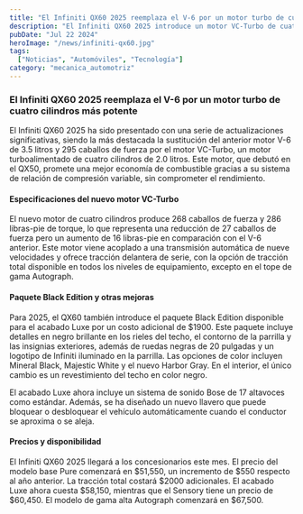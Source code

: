 ```yaml
---
title: "El Infiniti QX60 2025 reemplaza el V-6 por un motor turbo de cuatro cilindros más potente"
description: "El Infiniti QX60 2025 introduce un motor VC-Turbo de cuatro cilindros, ofreciendo mejor economía de combustible y mayor par motor."
pubDate: "Jul 22 2024"
heroImage: "/news/infiniti-qx60.jpg"
tags:
  ["Noticias", "Automóviles", "Tecnología"]
category: "mecanica_automotriz"
---
```


### El Infiniti QX60 2025 reemplaza el V-6 por un motor turbo de cuatro cilindros más potente

El Infiniti QX60 2025 ha sido presentado con una serie de actualizaciones significativas, siendo la más destacada la sustitución del anterior motor V-6 de 3.5 litros y 295 caballos de fuerza por el motor VC-Turbo, un motor turboalimentado de cuatro cilindros de 2.0 litros. Este motor, que debutó en el QX50, promete una mejor economía de combustible gracias a su sistema de relación de compresión variable, sin comprometer el rendimiento.

#### Especificaciones del nuevo motor VC-Turbo

El nuevo motor de cuatro cilindros produce 268 caballos de fuerza y 286 libras-pie de torque, lo que representa una reducción de 27 caballos de fuerza pero un aumento de 16 libras-pie en comparación con el V-6 anterior. Este motor viene acoplado a una transmisión automática de nueve velocidades y ofrece tracción delantera de serie, con la opción de tracción total disponible en todos los niveles de equipamiento, excepto en el tope de gama Autograph.

#### Paquete Black Edition y otras mejoras

Para 2025, el QX60 también introduce el paquete Black Edition disponible para el acabado Luxe por un costo adicional de $1900. Este paquete incluye detalles en negro brillante en los rieles del techo, el contorno de la parrilla y las insignias exteriores, además de ruedas negras de 20 pulgadas y un logotipo de Infiniti iluminado en la parrilla. Las opciones de color incluyen Mineral Black, Majestic White y el nuevo Harbor Gray. En el interior, el único cambio es un revestimiento del techo en color negro.

El acabado Luxe ahora incluye un sistema de sonido Bose de 17 altavoces como estándar. Además, se ha diseñado un nuevo llavero que puede bloquear o desbloquear el vehículo automáticamente cuando el conductor se aproxima o se aleja.

#### Precios y disponibilidad

El Infiniti QX60 2025 llegará a los concesionarios este mes. El precio del modelo base Pure comenzará en $51,550, un incremento de $550 respecto al año anterior. La tracción total costará $2000 adicionales. El acabado Luxe ahora cuesta $58,150, mientras que el Sensory tiene un precio de $60,450. El modelo de gama alta Autograph comenzará en $67,500.